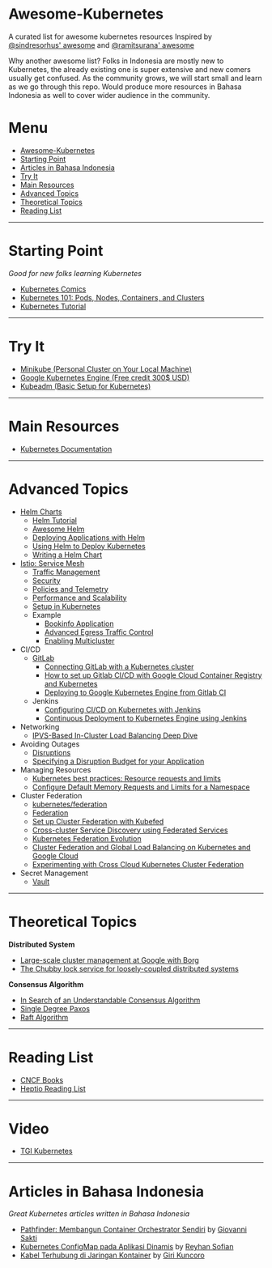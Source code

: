 # Awesome-Kubernetes

A curated list for awesome kubernetes resources
Inspired by [@sindresorhus' awesome](https://github.com/sindresorhus/awesome) and [@ramitsurana' awesome](https://github.com/ramitsurana/awesome-kubernetes)

Why another awesome list? Folks in Indonesia are mostly new to Kubernetes, the already existing one is super extensive and new comers usually get confused. As the community grows, we will start small and learn as we go through this repo. Would produce more resources in Bahasa Indonesia as well to cover wider audience in the community.

# Menu

- [Awesome-Kubernetes](#awesome-kubernetes)
- [Starting Point](#starting-point)
- [Articles in Bahasa Indonesia](#articles-in-bahasa-indonesia)
- [Try It](#try-it)
- [Main Resources](#main-resources)
- [Advanced Topics](#advanced-topics)
- [Theoretical Topics](#theoretical-topics)
- [Reading List](#reading-list)

---

# Starting Point

_Good for new folks learning Kubernetes_

- [Kubernetes Comics](https://cloud.google.com/kubernetes-engine/kubernetes-comic/)
- [Kubernetes 101: Pods, Nodes, Containers, and Clusters](https://medium.com/google-cloud/kubernetes-101-pods-nodes-containers-and-clusters-c1509e409e16)
- [Kubernetes Tutorial](https://kubernetes.io/docs/tutorials/)

---

# Try It

- [Minikube (Personal Cluster on Your Local Machine)](https://kubernetes.io/docs/setup/minikube/)
- [Google Kubernetes Engine (Free credit 300\$ USD)](https://cloud.google.com/free/)
- [Kubeadm (Basic Setup for Kubernetes)](https://labs.play-with-k8s.com)

---

# Main Resources

- [Kubernetes Documentation](https://kubernetes.io/docs/home/)

---

# Advanced Topics

- [Helm Charts](https://helm.sh)
  - [Helm Tutorial](https://github.com/muffin87/helm-tutorial)
  - [Awesome Helm](https://github.com/cdwv/awesome-helm)
  - [Deploying Applications with Helm](https://cloudacademy.com/blog/deploying-kubernetes-applications-with-helm/)
  - [Using Helm to Deploy Kubernetes](https://daemonza.github.io/2017/02/20/using-helm-to-deploy-to-kubernetes/)
  - [Writing a Helm Chart](https://www.influxdata.com/blog/packaged-kubernetes-deployments-writing-helm-chart/)
- [Istio: Service Mesh](https://istio.io/)
  - [Traffic Management](https://istio.io/docs/concepts/traffic-management/)
  - [Security](https://istio.io/docs/concepts/security/)
  - [Policies and Telemetry](https://istio.io/docs/concepts/policies-and-telemetry/)
  - [Performance and Scalability](https://istio.io/docs/concepts/performance-and-scalability/)
  - [Setup in Kubernetes](https://istio.io/docs/setup/kubernetes/)
  - Example
    - [Bookinfo Application](https://istio.io/docs/examples/bookinfo/)
    - [Advanced Egress Traffic Control](https://istio.io/docs/examples/advanced-egress/)
    - [Enabling Multicluster](https://istio.io/docs/examples/multicluster/)
- CI/CD
  - [GitLab](https://about.gitlab.com/solutions/kubernetes/)
    - [Connecting GitLab with a Kubernetes cluster](https://docs.gitlab.com/ee/user/project/clusters/)
    - [How to set up Gitlab CI/CD with Google Cloud Container Registry and Kubernetes](https://medium.com/@davivc/how-to-set-up-gitlab-ci-cd-with-google-cloud-container-registry-and-kubernetes-fa88ab7b1295)
    - [Deploying to Google Kubernetes Engine from Gitlab CI](https://medium.com/john-lewis-software-engineering/deploying-to-google-kubernetes-engine-from-gitlab-ci-feaf51dae0c1)
  - Jenkins
    - [Configuring CI/CD on Kubernetes with Jenkins](https://medium.com/containerum/configuring-ci-cd-on-kubernetes-with-jenkins-89eab7234270)
    - [Continuous Deployment to Kubernetes Engine using Jenkins](https://cloud.google.com/solutions/continuous-delivery-jenkins-kubernetes-engine)
- Networking
  - [IPVS-Based In-Cluster Load Balancing Deep Dive](https://kubernetes.io/blog/2018/07/09/ipvs-based-in-cluster-load-balancing-deep-dive/)
- Avoiding Outages
  - [Disruptions](https://kubernetes.io/docs/concepts/workloads/pods/disruptions/)
  - [Specifying a Disruption Budget for your Application](https://kubernetes.io/docs/tasks/run-application/configure-pdb/)
- Managing Resources
  - [Kubernetes best practices: Resource requests and limits](https://cloud.google.com/blog/products/gcp/kubernetes-best-practices-resource-requests-and-limits)
  - [Configure Default Memory Requests and Limits for a Namespace](https://kubernetes.io/docs/tasks/administer-cluster/manage-resources/)
- Cluster Federation
  - [kubernetes/federation](https://github.com/kubernetes/federation)
  - [Federation](https://kubernetes.io/docs/concepts/cluster-administration/federation/)
  - [Set up Cluster Federation with Kubefed](https://kubernetes.io/docs/tasks/federation/set-up-cluster-federation-kubefed/)
  - [Cross-cluster Service Discovery using Federated Services](https://kubernetes.io/docs/tasks/federation/)
  - [Kubernetes Federation Evolution](https://kubernetes.io/blog/2018/12/12/kubernetes-federation-evolution/)
  - [Cluster Federation and Global Load Balancing on Kubernetes and Google Cloud](https://medium.com/google-cloud/planet-scale-microservices-with-cluster-federation-and-global-load-balancing-on-kubernetes-and-a8e7ef5efa5e)
  - [Experimenting with Cross Cloud Kubernetes Cluster Federation](https://medium.com/google-cloud/experimenting-with-cross-cloud-kubernetes-cluster-federation-dfa99f913d54)
- Secret Management
  - [Vault](https://www.vaultproject.io/)

---

# Theoretical Topics

**Distributed System**

- [Large-scale cluster management at Google with Borg](https://pdos.csail.mit.edu/6.824/papers/borg.pdf)
- [The Chubby lock service for loosely-coupled distributed systems](http://static.googleusercontent.com/media/research.google.com/en//archive/chubby-osdi06.pdf)

**Consensus Algorithm**

- [In Search of an Understandable Consensus Algorithm](web.stanford.edu/~ouster/cgi-bin/papers/raft-atc14)
- [Single Degree Paxos](https://mwhittaker.github.io/blog/single_decree_paxos/)
- [Raft Algorithm](https://ramcloud.stanford.edu/wiki/download/attachments/11370504/raft.pdf)

---

# Reading List

- [CNCF Books](https://github.com/cncf/ambassadors/blob/master/BOOKS.md)
- [Heptio Reading List](https://heptio.com/resources/ebooks/)

---

# Video

- [TGI Kubernetes](https://heptio.com/resources/tgik/)

---

# Articles in Bahasa Indonesia

_Great Kubernetes articles written in Bahasa Indonesia_

- [Pathfinder: Membangun Container Orchestrator Sendiri](https://medium.com/pujanggateknologi/pathfinder-membangun-container-orchestrator-sendiri-634eeeb3a0b) by [Giovanni Sakti](https://twitter.com/giosakti)
- [Kubernetes ConfigMap pada Aplikasi Dinamis](https://medium.com/pujanggateknologi/kubernetes-configmap-pada-aplikasi-dinamis-dce2d38a1040) by [Reyhan Sofian](https://github.com/reyhansofian)
- [Kabel Terhubung di Jaringan Kontainer](https://medium.com/pujanggateknologi/kabel-terhubung-di-jaringan-kontainer-ae46208cde30) by [Giri Kuncoro](https://twitter.com/girikuncoro)
